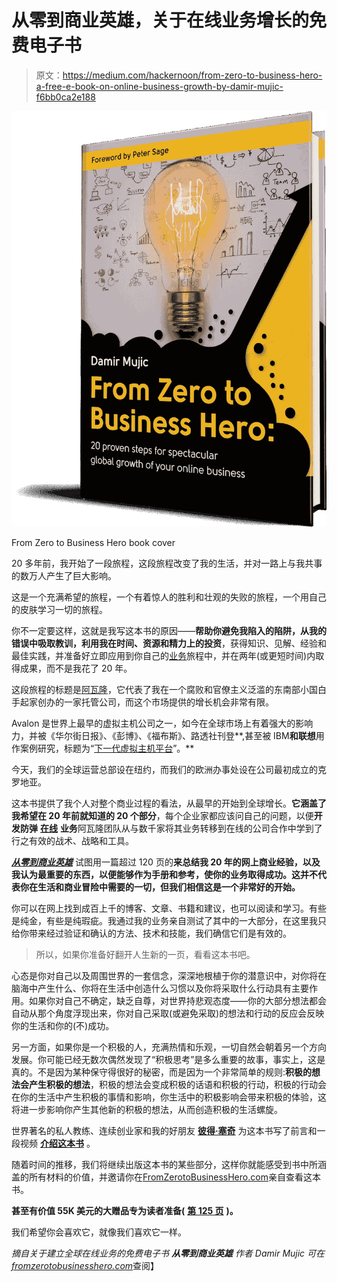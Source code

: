 # 从零到商业英雄，关于在线业务增长的免费电子书

> 原文：<https://medium.com/hackernoon/from-zero-to-business-hero-a-free-e-book-on-online-business-growth-by-damir-mujic-f6bb0ca2e188>

![](img/f97c9c44ee1d2d9a13c51c04b3ab67da.png)

From Zero to Business Hero book cover

20 多年前，我开始了一段旅程，这段旅程改变了我的生活，并对一路上与我共事的数万人产生了巨大影响。

这是一个充满希望的旅程，一个有着惊人的胜利和壮观的失败的旅程，一个用自己的皮肤学习一切的旅程。

你不一定要这样，这就是我写这本书的原因——**帮助你避免我陷入的陷阱，从我的错误中吸取教训，利用我在时间、资源和精力上的投资**，获得知识、见解、经验和最佳实践，并准备好立即应用到你自己的[业务](https://hackernoon.com/tagged/business)旅程中，并在两年(或更短时间)内取得成果，而不是我花了 20 年。

这段旅程的标题是[阿瓦隆](https://avalon.host/)，它代表了我在一个腐败和官僚主义泛滥的东南部小国白手起家创办的一家托管公司，而这个市场提供的增长机会非常有限。

Avalon 是世界上最早的虚拟主机公司之一，如今在全球市场上有着强大的影响力，并被《华尔街日报》、《彭博》、《福布斯》、路透社刊登**,甚至被 IBM**和联想**用作案例研究，标题为“[下一代虚拟主机平台](http://www.prweb.com/releases/2015/06/prweb12776119.htm)”。**

今天，我们的全球运营总部设在纽约，而我们的欧洲办事处设在公司最初成立的克罗地亚。

这本书提供了我个人对整个商业过程的看法，从最早的开始到全球增长。**它涵盖了我希望在 20 年前就知道的 20 个部分**，每个企业家都应该问自己的问题，以便**开发防弹** [**在线**](https://hackernoon.com/tagged/online) **业务**阿瓦隆团队从与数千家将其业务转移到在线的公司合作中学到了行之有效的战术、战略和工具。

[***从零到商业英雄***](https://fromzerotobusinesshero.com/) 试图用一篇超过 120 页的**来总结我 20 年的网上商业经验，以及我认为最重要的东西，以便能够作为手册和参考，使你的业务取得成功。这并不代表你在生活和商业冒险中需要的一切，但我们相信这是一个非常好的开始。**

你可以在网上找到成百上千的博客、文章、书籍和建议，也可以阅读和学习。有些是纯金，有些是纯瑕疵。我通过我的业务亲自测试了其中的一大部分，在这里我只给你带来经过验证和确认的方法、技术和技能，我们确信它们是有效的。

> 所以，如果你准备好翻开人生新的一页，看看这本书吧。

心态是你对自己以及周围世界的一套信念，深深地根植于你的潜意识中，对你将在脑海中产生什么、你将在生活中创造什么习惯以及你将采取什么行动具有主要作用。如果你对自己不确定，缺乏自尊，对世界持悲观态度——你的大部分想法都会自动从那个角度浮现出来，你对自己采取(或避免采取)的想法和行动的反应会反映你的生活和你的(不)成功。

另一方面，如果你是一个积极的人，充满热情和乐观，一切自然会朝着另一个方向发展。你可能已经无数次偶然发现了“积极思考”是多么重要的故事，事实上，这是真的。不是因为某种保守得很好的秘密，而是因为一个非常简单的规则:**积极的想法会产生积极的想法**，积极的想法会变成积极的话语和积极的行动，积极的行动会在你的生活中产生积极的事情和影响，你生活中的积极影响会带来积极的体验，这将进一步影响你产生其他新的积极的想法，从而创造积极的生活螺旋。

世界著名的私人教练、连续创业家和我的好朋友 [**彼得·塞奇**](https://petersage.com/) 为这本书写了前言和一段视频 [**介绍这本书**](https://player.vimeo.com/video/271615779) 。

随着时间的推移，我们将继续出版这本书的某些部分，这样你就能感受到书中所涵盖的所有材料的价值，并邀请你在[FromZerotoBusinessHero.com](https://fromzerotobusinesshero.com/)亲自查看这本书。

**甚至有价值 55K 美元的大赠品专为读者准备(** [**第 125 页**](https://fromzerotobusinesshero.com/) **)。**

我们希望你会喜欢它，就像我们喜欢它一样。

*摘自关于建立全球在线业务的免费电子书* ***从零到商业英雄*** *作者 Damir Mujic 可在*[*fromzerotobusinesshero.com*](https://fromzerotobusinesshero.com)查阅】